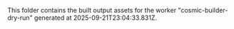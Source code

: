 This folder contains the built output assets for the worker "cosmic-builder-dry-run" generated at 2025-09-21T23:04:33.831Z.